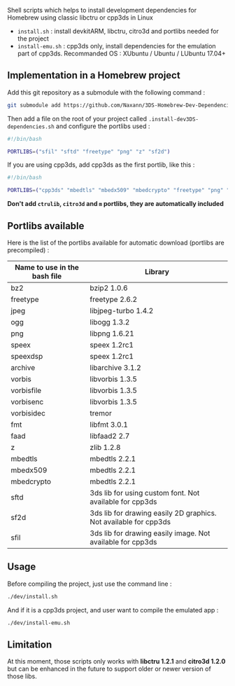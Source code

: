 Shell scripts which helps to install development dependencies for Homebrew using classic libctru or cpp3ds in Linux

* `install.sh` : install devkitARM, libctru, citro3d and portlibs needed for the project
* `install-emu.sh` : cpp3ds only, install dependencies for the emulation part of cpp3ds. Recommanded OS : XUbuntu / Ubuntu / LUbuntu 17.04+

## Implementation in a Homebrew project ##

Add this git repository as a submodule with the following command :

```bash
git submodule add https://github.com/Naxann/3DS-Homebrew-Dev-Dependencies.git dev
```
Then add a file on the root of your project called `.install-dev3DS-dependencies.sh` and configure the portlibs used :

```bash
#!/bin/bash

PORTLIBS=("sfil" "sftd" "freetype" "png" "z" "sf2d")
```

If you are using cpp3ds, add cpp3ds as the first portlib, like this :
```bash
#!/bin/bash

PORTLIBS=("cpp3ds" "mbedtls" "mbedx509" "mbedcrypto" "freetype" "png" "z")
```

**Don't add `ctrulib`, `citro3d` and `m` portlibs, they are automatically included**

## Portlibs available ##

Here is the list of the portlibs available for automatic download (portlibs are precompiled) :

| Name to use in the bash file | Library |
| ---------------------------- | ------- |
| bz2 | bzip2 1.0.6 |
| freetype | freetype 2.6.2 |
| jpeg | libjpeg-turbo 1.4.2 |
| ogg | libogg 1.3.2 |
| png | libpng 1.6.21 |
| speex | speex 1.2rc1 |
| speexdsp | speex 1.2rc1 |
| archive | libarchive 3.1.2 |
| vorbis | libvorbis 1.3.5 |
| vorbisfile | libvorbis 1.3.5 |
| vorbisenc | libvorbis 1.3.5 |
| vorbisidec | tremor |
| fmt | libfmt 3.0.1 |
| faad | libfaad2 2.7 |
| z | zlib 1.2.8 |
| mbedtls | mbedtls 2.2.1 |
| mbedx509 | mbedtls 2.2.1 |
| mbedcrypto | mbedtls 2.2.1 |
| sftd | 3ds lib for using custom font. Not available for cpp3ds |
| sf2d | 3ds lib for drawing easily 2D graphics. Not available for cpp3ds |
| sfil | 3ds lib for drawing easily image. Not available for cpp3ds |

## Usage ##

Before compiling the project, just use the command line :

```bash
./dev/install.sh
```

And if it is a cpp3ds project, and user want to compile the emulated app : 
```bash
./dev/install-emu.sh
```

## Limitation ##

At this moment, those scripts only works with **libctru 1.2.1** and **citro3d 1.2.0** but can be enhanced in the future to support older or newer version of those libs.